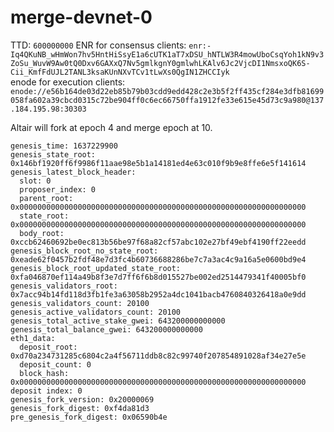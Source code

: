 # merge-devnet-0
TTD: `600000000`
ENR for consensus clients: `enr:-Iq4QKuNB_wHmWon7hv5HntHiSsyE1a6cUTK1aT7xDSU_hNTLW3R4mowUboCsqYoh1kN9v3ZoSu_WuvW9Aw0tQ0Dxv6GAXxQ7Nv5gmlkgnY0gmlwhLKAlv6Jc2VjcDI1NmsxoQK6S-Cii_KmfFdUJL2TANL3ksaKUnNXvTCv1tLwXs0QgIN1ZHCCIyk`  
enode for execution clients: `enode://e56b164de03d22eb85b79b03cdd9edd428c2e3b5f2ff435cf284e3dfb81699058fa602a39cbcd0315c72be904ff0c6ec66750ffa1912fe33e615e45d73c9a980@137.184.195.98:30303`

Altair will fork at epoch 4 and merge epoch at 10.
```
genesis_time: 1637229900
genesis_state_root: 0x146bf1920ff6f9986f11aae98e5b1a14181ed4e63c010f9b9e8ffe6e5f141614
genesis_latest_block_header:
  slot: 0
  proposer_index: 0
  parent_root: 0x0000000000000000000000000000000000000000000000000000000000000000
  state_root: 0x0000000000000000000000000000000000000000000000000000000000000000
  body_root: 0xccb62460692be0ec813b56be97f68a82cf57abc102e27bf49ebf4190ff22eedd
genesis_block_root_no_state_root: 0xeade62f0457b2fdf48e7d3fc4b60736688286be7c7a3ac4c9a16a5e0600bd9e4
genesis_block_root_updated_state_root: 0xfa046870ef114a49b8f3e7d7ff6f6b8d015527be002ed2514479341f40005bf0
genesis_validators_root: 0x7acc94b14fd118d3fb1fe3a63058b2952a4dc1041bacb4760840326418a0e9dd
genesis_validators_count: 20100
genesis_active_validators_count: 20100
genesis_total_active_stake_gwei: 643200000000000
genesis_total_balance_gwei: 643200000000000
eth1_data:
  deposit_root: 0xd70a234731285c6804c2a4f56711ddb8c82c99740f207854891028af34e27e5e
  deposit_count: 0
  block_hash: 0x0000000000000000000000000000000000000000000000000000000000000000
deposit index: 0
genesis_fork_version: 0x20000069
genesis_fork_digest: 0xf4da81d3
pre_genesis_fork_digest: 0x06590b4e
```
